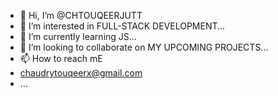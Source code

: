 - 👋 Hi, I’m @CHTOUQEERJUTT
- 👀 I’m interested in FULL-STACK DEVELOPMENT...
- 🌱 I’m currently learning JS...
- 💞️ I’m looking to collaborate on MY UPCOMING PROJECTS...
- 📫 How to reach mE
- chaudrytouqeerx@gmail.com
- ...

<!---
CHTOUQEERJUTT/CHTOUQEERJUTT is a ✨ special ✨ repository because its `README.md` (this file) appears on your GitHub profile.
You can click the Preview link to take a look at your changes.
--->
